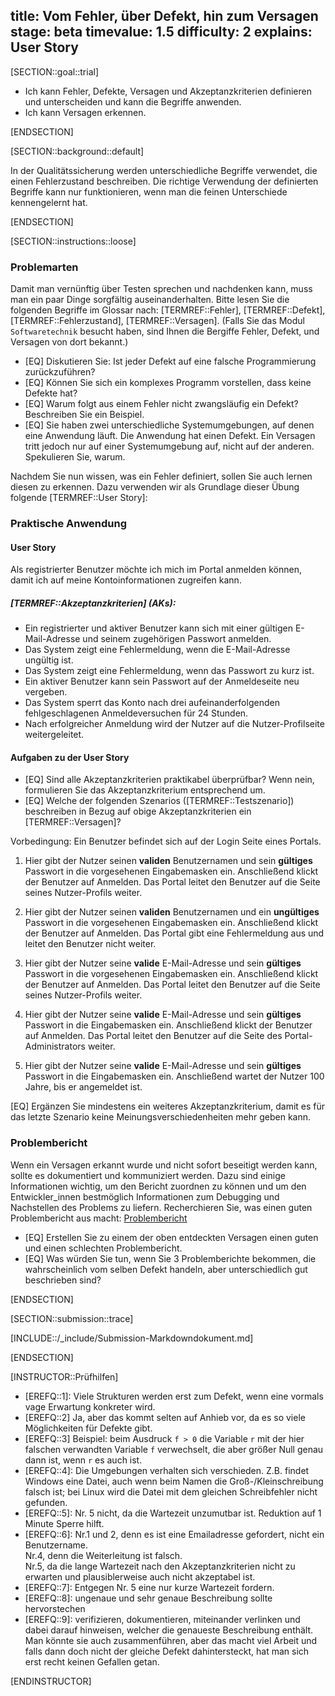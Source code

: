 title: Vom Fehler, über Defekt, hin zum Versagen
stage: beta
timevalue: 1.5
difficulty: 2
explains: User Story
---

[SECTION::goal::trial]

- Ich kann Fehler, Defekte, Versagen und Akzeptanzkriterien definieren und unterscheiden und 
  kann die Begriffe anwenden.
- Ich kann Versagen erkennen.

[ENDSECTION]

[SECTION::background::default]

In der Qualitätssicherung werden unterschiedliche Begriffe verwendet, die einen Fehlerzustand
beschreiben. Die richtige Verwendung der definierten Begriffe kann nur funktionieren, wenn man die
feinen Unterschiede kennengelernt hat.

[ENDSECTION]

[SECTION::instructions::loose]

### Problemarten

Damit man vernünftig über Testen sprechen und nachdenken kann, muss man ein paar Dinge
sorgfältig auseinanderhalten.
Bitte lesen Sie die folgenden Begriffe im Glossar nach: [TERMREF::Fehler],
[TERMREF::Defekt], [TERMREF::Fehlerzustand], [TERMREF::Versagen].
<replacement id="Fehler-Defekt-Versagen1">(Falls Sie das Modul `Softwaretechnik` besucht haben, 
sind Ihnen die Bergiffe Fehler, Defekt, und Versagen von dort bekannt.)
</replacement>

- [EQ] Diskutieren Sie: Ist jeder Defekt auf eine falsche Programmierung zurückzuführen?
- [EQ] Können Sie sich ein komplexes Programm vorstellen, dass keine Defekte hat?
- [EQ] Warum folgt aus einem Fehler nicht zwangsläufig ein Defekt? Beschreiben Sie ein Beispiel.
- [EQ] Sie haben zwei unterschiedliche Systemumgebungen, auf denen eine Anwendung läuft.
  Die Anwendung hat einen Defekt.
  Ein Versagen tritt jedoch nur auf einer Systemumgebung auf, nicht auf der anderen.
  Spekulieren Sie, warum.

Nachdem Sie nun wissen, was ein Fehler definiert, sollen Sie auch lernen diesen zu erkennen. Dazu
verwenden wir als Grundlage dieser Übung folgende [TERMREF::User Story]:

### Praktische Anwendung

#### User Story

Als registrierter Benutzer möchte ich mich im Portal anmelden können, damit ich auf meine
Kontoinformationen zugreifen kann.

##### [TERMREF::Akzeptanzkriterien] (AKs):

- Ein registrierter und aktiver Benutzer kann sich mit einer gültigen E-Mail-Adresse und seinem
  zugehörigen Passwort anmelden.
- Das System zeigt eine Fehlermeldung, wenn die E-Mail-Adresse ungültig ist.
- Das System zeigt eine Fehlermeldung, wenn das Passwort zu kurz ist.
- Ein aktiver Benutzer kann sein Passwort auf der Anmeldeseite neu vergeben.
- Das System sperrt das Konto nach drei aufeinanderfolgenden fehlgeschlagenen Anmeldeversuchen
  für 24 Stunden.
- Nach erfolgreicher Anmeldung wird der Nutzer auf die Nutzer-Profilseite weitergeleitet.

#### Aufgaben zu der User Story

- [EQ] Sind alle Akzeptanzkriterien praktikabel überprüfbar? Wenn nein, formulieren Sie das
  Akzeptanzkriterium entsprechend um.
- [EQ] Welche der folgenden Szenarios ([TERMREF::Testszenario]) beschreiben 
  in Bezug auf obige Akzeptanzkriterien ein [TERMREF::Versagen]?

Vorbedingung: Ein Benutzer befindet sich auf der Login Seite eines Portals.

1. Hier gibt der Nutzer seinen **validen** Benutzernamen und sein **gültiges** Passwort in die
vorgesehenen Eingabemasken ein. Anschließend klickt der Benutzer auf Anmelden. Das Portal leitet
den Benutzer auf die Seite seines Nutzer-Profils weiter.

2. Hier gibt der Nutzer seinen **validen** Benutzernamen und ein **ungültiges** Passwort in
die vorgesehenen Eingabemasken ein. Anschließend klickt der Benutzer auf Anmelden.
Das Portal gibt eine Fehlermeldung aus und leitet den Benutzer nicht weiter.

3. Hier gibt der Nutzer seine **valide** E-Mail-Adresse und sein **gültiges** Passwort in die
vorgesehenen Eingabemasken ein. Anschließend klickt der Benutzer auf Anmelden.
Das Portal leitet den Benutzer auf die Seite seines Nutzer-Profils weiter.

4. Hier gibt der Nutzer seine **valide** E-Mail-Adresse und sein **gültiges** Passwort in die
Eingabemasken ein. Anschließend klickt der Benutzer auf Anmelden.
Das Portal leitet den Benutzer auf die Seite des Portal-Administrators weiter.

5. Hier gibt der Nutzer seine **valide** E-Mail-Adresse und sein **gültiges** Passwort in die
Eingabemasken ein. Anschließend wartet der Nutzer 100 Jahre, bis er angemeldet ist.

[EQ] Ergänzen Sie mindestens ein weiteres Akzeptanzkriterium, damit es für das letzte Szenario
keine Meinungsverschiedenheiten mehr geben kann.

### Problembericht

Wenn ein Versagen erkannt wurde und nicht sofort beseitigt werden kann, 
sollte es dokumentiert und kommuniziert werden. 
Dazu sind einige Informationen wichtig, um den Bericht zuordnen zu können und um den
Entwickler_innen bestmöglich Informationen zum Debugging und Nachstellen des Problems zu liefern.
Recherchieren Sie, was einen guten Problembericht aus macht: [Problembericht](https://www.guru99.com/de/how-to-write-a-bug-report.html)

- [EQ] Erstellen Sie zu einem der oben entdeckten Versagen einen guten und einen schlechten Problembericht.
- [EQ] Was würden Sie tun, wenn Sie 3 Problemberichte bekommen, die wahrscheinlich vom selben
  Defekt handeln, aber unterschiedlich gut beschrieben sind?

[ENDSECTION]

[SECTION::submission::trace]

[INCLUDE::/_include/Submission-Markdowndokument.md]

[ENDSECTION]

[INSTRUCTOR::Prüfhilfen]

- [EREFQ::1]: Viele Strukturen werden erst zum Defekt, wenn eine vormals vage Erwartung konkreter wird.
- [EREFQ::2] Ja, aber das kommt selten auf Anhieb vor, da es so viele Möglichkeiten für Defekte gibt.
- [EREFQ::3] Beispiel: beim Ausdruck `f > 0` die Variable `r` mit der 
  hier falschen verwandten Variable `f` verwechselt, 
  die aber größer Null genau dann ist, wenn `r` es auch ist.
- [EREFQ::4]: Die Umgebungen verhalten sich verschieden. Z.B. findet Windows eine Datei,
  auch wenn beim Namen die Groß-/Kleinschreibung falsch ist; 
  bei Linux wird die Datei mit dem gleichen Schreibfehler nicht gefunden.
- [EREFQ::5]: Nr. 5 nicht, da die Wartezeit unzumutbar ist. Reduktion auf 1 Minute Sperre hilft.
- [EREFQ::6]: Nr.1 und 2, denn es ist eine Emailadresse gefordert, nicht ein Benutzername.  
  Nr.4, denn die Weiterleitung ist falsch.  
  Nr.5, da die lange Wartezeit nach den Akzeptanzkriterien nicht zu erwarten und 
  plausiblerweise auch nicht akzeptabel ist.
- [EREFQ::7]: Entgegen Nr. 5 eine nur kurze Wartezeit fordern.
- [EREFQ::8]: ungenaue und sehr genaue Beschreibung sollte hervorstechen
- [EREFQ::9]: verifizieren, dokumentieren, miteinander verlinken und dabei darauf hinweisen,
  welcher die genaueste Beschreibung enthält.  
  Man könnte sie auch zusammenführen, aber das macht viel Arbeit und falls dann doch nicht der gleiche
  Defekt dahintersteckt, hat man sich erst recht keinen Gefallen getan.

[ENDINSTRUCTOR]
